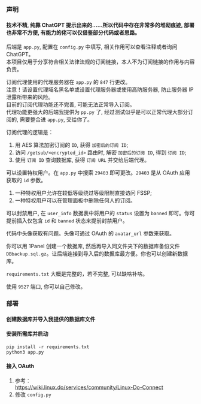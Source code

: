 ### 声明
#### 技术不精, 纯靠 ChatGPT 提示出来的……所以代码中存在非常多的堆砌痕迹, 部署也非常不方便, 有能力的佬可以仅借鉴部分代码或者思路。  
后端是 `app.py`, 配置在 `config.py` 中填写, 相关作用可以查看注释或者询问 ChatGPT。  
本项目仅用于分享符合相关法律法规的订阅链接，本人不为订阅链接的作用与内容负责。


订阅代理使用的代理服务器在 `app.py` 的 `847` 行更改。  
注意！请设置代理域名黑名单或设置代理服务器或使用高防服务器, 防止服务器 IP 泄露所带来的风险。  
目前的订阅代理功能还不完善, 可能无法正常导入订阅。  
代理功能更强大的后端我提供为 `pp.py` 了, 经过测试似乎是可以正常代理大部分订阅的, 需要整合进 `app.py`, 交给你了。  


订阅代理的逻辑是：
1. 用 AES 算法加密订阅的 `ID`, 获得 `加密后的订阅 ID`;
2. 访问 `/getsub/<encrypted_id>` 路由时, 解密 `加密后的订阅 ID`, 得到 `订阅 ID`;
3. 使用 `订阅 ID` 查询数据库, 获得 `订阅 URL` 并交给后端代理。


可以设置特权用户。在 `app.py` 中搜索 `29403` 即可更改。`29403` 是从 OAuth 应用获取的 `id` 参数。
1. 一种特权用户允许在较低等级绕过等级限制直接访问 FSSP;
2. 一种特权用户可以在管理面板中删除任何人的订阅。

可以封禁用户, 在 `user_info` 数据表中将用户的 `status` 设置为 `banned` 即可。你可提前插入仅包含 `id` 和 `banned` 状态来提前封禁用户。  


代码中头像获取有问题。头像可通过 OAuth 的 `avatar_url` 参数来获取。  


你可以用 1Panel 创建一个数据库, 然后再导入同文件夹下的数据库备份文件 `DBbackup.sql.gz`。让后端连接到导入后的数据库最方便。你也可以创建新数据库。  


`requirements.txt` 大概是完整的，若不完整, 可以缺啥补啥。  


使用 `9527` 端口, 你可以自己修改。  


### 部署
#### 创建数据库并导入我提供的数据库文件
#### 安装所需库并启动
```
pip install -r requirements.txt
python3 app.py
```

#### 接入 OAuth
1. 参考：  
https://wiki.linux.do/services/community/Linux-Do-Connect
2. 修改 `config.py`
